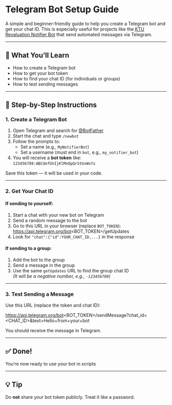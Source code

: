 # Telegram Bot Setup Guide

A simple and beginner-friendly guide to help you create a Telegram bot and get your chat ID. This is especially useful for projects like the [KTU Revaluation Notifier Bot](https://github.com/favasmhd/KTU-Revaluation-Notifier-Bot) that send automated messages via Telegram.

---

## 📌 What You’ll Learn

- How to create a Telegram bot
- How to get your bot token
- How to find your chat ID (for individuals or groups)
- How to test sending messages

---

## 🔧 Step-by-Step Instructions

### 1. Create a Telegram Bot

1. Open Telegram and search for [@BotFather](https://t.me/BotFather)
2. Start the chat and type `/newbot`
3. Follow the prompts to:
   - Set a name (e.g., `MyNotifierBot`)
   - Set a username (must end in `bot`, e.g., `my_notifier_bot`)
4. You will receive a **bot token** like:  
   `123456789:ABCdefGhIjKlMnOpQrStUvWxYz`

Save this token — it will be used in your code.

---

### 2. Get Your Chat ID

#### If sending to yourself:
1. Start a chat with your new bot on Telegram
2. Send a random message to the bot
3. Go to this URL in your browser (replace `BOT_TOKEN`):  
https://api.telegram.org/bot<BOT_TOKEN>/getUpdates
4. Look for `"chat":{"id":YOUR_CHAT_ID,...}` in the response

#### If sending to a group:
1. Add the bot to the group
2. Send a message in the group
3. Use the same `getUpdates` URL to find the group chat ID  
*(It will be a negative number, e.g., `-123456789`)*

---

### 3. Test Sending a Message

Use this URL (replace the token and chat ID):

https://api.telegram.org/bot<BOT_TOKEN>/sendMessage?chat_id=<CHAT_ID>&text=Hello+from+your+bot

You should receive the message in Telegram.

---

## ✅ Done!

You’re now ready to use your bot in scripts

---

## 💡 Tip

Do **not** share your bot token publicly. Treat it like a password.
